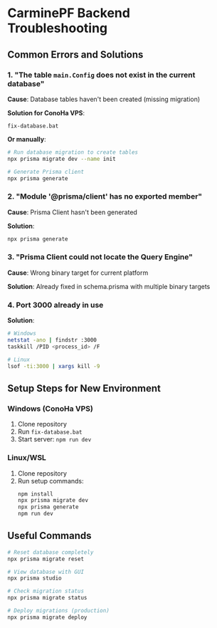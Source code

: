# CarminePF Backend Troubleshooting

## Common Errors and Solutions

### 1. "The table `main.Config` does not exist in the current database"

**Cause**: Database tables haven't been created (missing migration)

**Solution for ConoHa VPS**:
```batch
fix-database.bat
```

**Or manually**:
```bash
# Run database migration to create tables
npx prisma migrate dev --name init

# Generate Prisma client
npx prisma generate
```

### 2. "Module '@prisma/client' has no exported member"

**Cause**: Prisma Client hasn't been generated

**Solution**:
```bash
npx prisma generate
```

### 3. "Prisma Client could not locate the Query Engine"

**Cause**: Wrong binary target for current platform

**Solution**: Already fixed in schema.prisma with multiple binary targets

### 4. Port 3000 already in use

**Solution**:
```bash
# Windows
netstat -ano | findstr :3000
taskkill /PID <process_id> /F

# Linux
lsof -ti:3000 | xargs kill -9
```

## Setup Steps for New Environment

### Windows (ConoHa VPS)
1. Clone repository
2. Run `fix-database.bat`
3. Start server: `npm run dev`

### Linux/WSL
1. Clone repository
2. Run setup commands:
   ```bash
   npm install
   npx prisma migrate dev
   npx prisma generate
   npm run dev
   ```

## Useful Commands

```bash
# Reset database completely
npx prisma migrate reset

# View database with GUI
npx prisma studio

# Check migration status
npx prisma migrate status

# Deploy migrations (production)
npx prisma migrate deploy
```